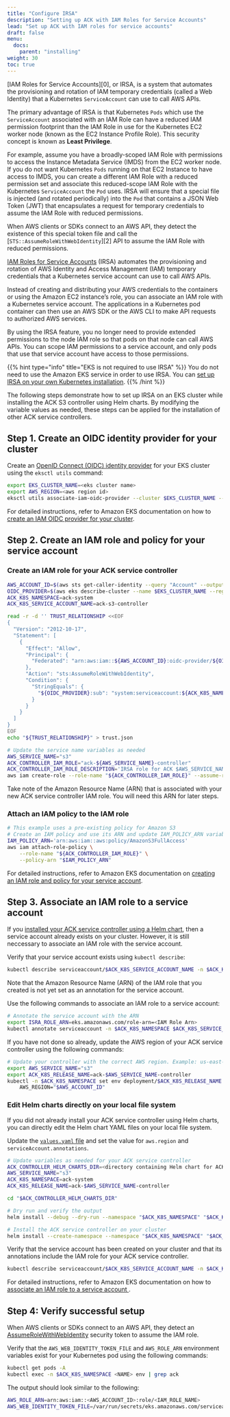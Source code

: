 ```yaml
---
title: "Configure IRSA"
description: "Setting up ACK with IAM Roles for Service Accounts"
lead: "Set up ACK with IAM roles for service accounts"
draft: false
menu: 
  docs:
    parent: "installing"
weight: 30
toc: true
---
```


[IAM Roles for Service Accounts][0], or IRSA, is a system that automates the
provisioning and rotation of IAM temporary credentials (called a Web Identity)
that a Kubernetes `ServiceAccount` can use to call AWS APIs.

The primary advantage of IRSA is that Kubernetes `Pods` which use the
`ServiceAccount` associated with an IAM Role can have a reduced IAM permission
footprint than the IAM Role in use for the Kubernetes EC2 worker node (known as
the EC2 Instance Profile Role). This security concept is known as **Least
Privilege**.

For example, assume you have a broadly-scoped IAM Role with permissions to
access the Instance Metadata Service (IMDS) from the EC2 worker node. If you do
not want Kubernetes `Pods` running on that EC2 Instance to have access to IMDS,
you can create a different IAM Role with a reduced permission set and associate
this reduced-scope IAM Role with the Kubernetes `ServiceAccount` the `Pod`
uses. IRSA will ensure that a special file is injected (and rotated
periodically) into the `Pod` that contains a JSON Web Token (JWT) that
encapsulates a request for temporary credentials to assume the IAM Role with
reduced permissions.

When AWS clients or SDKs connect to an AWS API, they detect the existence of
this special token file and call the [`STS::AssumeRoleWithWebIdentity`][2] API
to assume the IAM Role with reduced permissions.

[IAM Roles for Service Accounts][irsa-docs] (IRSA) automates the provisioning and rotation of AWS Identity and Access Management (IAM) temporary credentials that a Kubernetes service account can use to call AWS APIs.

Instead of creating and distributing your AWS credentials to the containers or using the Amazon EC2 instance’s role, you can associate an IAM role with a Kubernetes service account. The applications in a Kubernetes pod container can then use an AWS SDK or the AWS CLI to make API requests to authorized AWS services.

By using the IRSA feature, you no longer need to provide extended permissions to the node IAM role so that pods on that node can call AWS APIs. You can scope IAM permissions to a service account, and only pods that use that service account have access to those permissions. 

{{% hint type="info" title="EKS is not required to use IRSA" %}}
You do not need to use the Amazon EKS service in order to use IRSA. You can [set up IRSA on your own Kubernetes installation](https://github.com/aws/amazon-eks-pod-identity-webhook/blob/master/SELF_HOSTED_SETUP.md).
{{% /hint %}}

The following steps demonstrate how to set up IRSA on an EKS cluster while installing the ACK S3 controller using Helm charts. By modifying the variable values as needed, these steps can be applied for the installation of other ACK service controllers.

## Step 1. Create an OIDC identity provider for your cluster

Create an [OpenID Connect (OIDC) identity provider][oidc-docs] for your EKS cluster using the `eksctl utils` command:
```bash
export EKS_CLUSTER_NAME=<eks cluster name>
export AWS_REGION=<aws region id>
eksctl utils associate-iam-oidc-provider --cluster $EKS_CLUSTER_NAME --region $AWS_REGION --approve
```
For detailed instructions, refer to Amazon EKS documentation on how to [create an IAM OIDC provider for your cluster][oidc-iam-docs].

## Step 2. Create an IAM role and policy for your service account

### Create an IAM role for your ACK service controller
```bash
AWS_ACCOUNT_ID=$(aws sts get-caller-identity --query "Account" --output text)
OIDC_PROVIDER=$(aws eks describe-cluster --name $EKS_CLUSTER_NAME --region $AWS_REGION --query "cluster.identity.oidc.issuer" --output text | sed -e "s/^https:\/\///")
ACK_K8S_NAMESPACE=ack-system
ACK_K8S_SERVICE_ACCOUNT_NAME=ack-s3-controller

read -r -d '' TRUST_RELATIONSHIP <<EOF
{
  "Version": "2012-10-17",
  "Statement": [
    {
      "Effect": "Allow",
      "Principal": {
        "Federated": "arn:aws:iam::${AWS_ACCOUNT_ID}:oidc-provider/${OIDC_PROVIDER}"
      },
      "Action": "sts:AssumeRoleWithWebIdentity",
      "Condition": {
        "StringEquals": {
          "${OIDC_PROVIDER}:sub": "system:serviceaccount:${ACK_K8S_NAMESPACE}:${ACK_K8S_SERVICE_ACCOUNT_NAME}"
        }
      }
    }
  ]
}
EOF
echo "${TRUST_RELATIONSHIP}" > trust.json

# Update the service name variables as needed
AWS_SERVICE_NAME="s3"
ACK_CONTROLLER_IAM_ROLE="ack-${AWS_SERVICE_NAME}-controller"
ACK_CONTROLLER_IAM_ROLE_DESCRIPTION='IRSA role for ACK $AWS_SERVICE_NAME controller deployment on EKS cluster using Helm charts'
aws iam create-role --role-name "${ACK_CONTROLLER_IAM_ROLE}" --assume-role-policy-document file://trust.json --description "${ACK_CONTROLLER_IAM_ROLE_DESCRIPTION}"
```
Take note of the Amazon Resource Name (ARN) that is associated with your new ACK service controller IAM role. You will need this ARN for later steps. 

### Attach an IAM policy to the IAM role
```bash
# This example uses a pre-existing policy for Amazon S3
# Create an IAM policy and use its ARN and update IAM_POLICY_ARN variable as needed
IAM_POLICY_ARN='arn:aws:iam::aws:policy/AmazonS3FullAccess'
aws iam attach-role-policy \
    --role-name "${ACK_CONTROLLER_IAM_ROLE}" \
    --policy-arn "$IAM_POLICY_ARN"
```

For detailed instructions, refer to Amazon EKS documentation on [creating an IAM role and policy for your service account][iam-policy].

## Step 3. Associate an IAM role to a service account

If you [installed your ACK service controller using a Helm chart][install-docs], then a service account already exists on your cluster. However, it is still neccessary to associate an IAM role with the service account. 

Verify that your service account exists using `kubectl describe`:
```bash
kubectl describe serviceaccount/$ACK_K8S_SERVICE_ACCOUNT_NAME -n $ACK_K8S_NAMESPACE
```
Note that the Amazon Resource Name (ARN) of the IAM role that you created is not yet set as an annotation for the service account. 

Use the following commands to associate an IAM role to a service account:
```bash
# Annotate the service account with the ARN
export ISRA_ROLE_ARN=eks.amazonaws.com/role-arn=<IAM Role Arn>
kubectl annotate serviceaccount -n $ACK_K8S_NAMESPACE $ACK_K8S_SERVICE_ACCOUNT_NAME $ISRA_ROLE_ARN
```

If you have not done so already, update the AWS region of your ACK service controller using the following commands:
```bash
# Update your controller with the correct AWS region. Example: us-east-1
export AWS_SERVICE_NAME="s3"
export ACK_K8S_RELEASE_NAME=ack-$AWS_SERVICE_NAME-controller
kubectl -n $ACK_K8S_NAMESPACE set env deployment/$ACK_K8S_RELEASE_NAME \
    AWS_REGION="$AWS_ACCOUNT_ID"
```

### Edit Helm charts directly on your local file system

If you did not already install your ACK service controller using Helm charts, you can directly edit the Helm chart YAML files on your local file system. 

Update the [`values.yaml` file][s3-helm-values] and set the value for `aws.region` and `serviceAccount.annotations`.

```bash
# Update variables as needed for your ACK service controller
ACK_CONTROLLER_HELM_CHARTS_DIR=<directory containing Helm chart for ACK service controller>
AWS_SERVICE_NAME="s3"
ACK_K8S_NAMESPACE=ack-system
ACK_K8S_RELEASE_NAME=ack-$AWS_SERVICE_NAME-controller

cd "$ACK_CONTROLLER_HELM_CHARTS_DIR"

# Dry run and verify the output
helm install --debug --dry-run --namespace "$ACK_K8S_NAMESPACE" "$ACK_K8S_RELEASE_NAME" .

# Install the ACK service controller on your cluster
helm install --create-namespace --namespace "$ACK_K8S_NAMESPACE" "$ACK_K8S_RELEASE_NAME" .
```

Verify that the service account has been created on your cluster and that its annotations include the IAM role for your ACK service controller.
```bash
kubectl describe serviceaccount/$ACK_K8S_SERVICE_ACCOUNT_NAME -n $ACK_K8S_NAMESPACE
```

For detailed instructions, refer to Amazon EKS documentation on how to [associate an IAM role to a service account ][iam-service-account].

## Step 4: Verify successful setup

When AWS clients or SDKs connect to an AWS API, they detect an [AssumeRoleWithWebIdentity][security-token] security token to assume the IAM role. 

Verify that the `AWS_WEB_IDENTITY_TOKEN_FILE` and `AWS_ROLE_ARN` environment variables exist for your Kubernetes pod using the following commands:
```bash
kubectl get pods -A
kubectl exec -n $ACK_K8S_NAMESPACE <NAME> env | grep ack
```
The output should look similar to the following:
```bash
AWS_ROLE_ARN=arn:aws:iam::<AWS_ACCOUNT_ID>:role/<IAM_ROLE_NAME>
AWS_WEB_IDENTITY_TOKEN_FILE=/var/run/secrets/eks.amazonaws.com/serviceaccount/token
```

[irsa-docs]: https://docs.aws.amazon.com/eks/latest/userguide/iam-roles-for-service-accounts.html
[security-token]: https://docs.aws.amazon.com/STS/latest/APIReference/API_AssumeRoleWithWebIdentity.html
[oidc-iam-docs]: https://docs.aws.amazon.com/eks/latest/userguide/enable-iam-roles-for-service-accounts.html
[iam-policy]: https://docs.aws.amazon.com/eks/latest/userguide/create-service-account-iam-policy-and-role.html
[iam-service-account]: https://docs.aws.amazon.com/eks/latest/userguide/specify-service-account-role.html
[install-docs]: ../install/
[s3-helm-values]: https://github.com/aws-controllers-k8s/s3-controller/blob/main/helm/values.yaml
[oidc-docs]: https://docs.aws.amazon.com/IAM/latest/UserGuide/id_roles_providers_create_oidc.html

